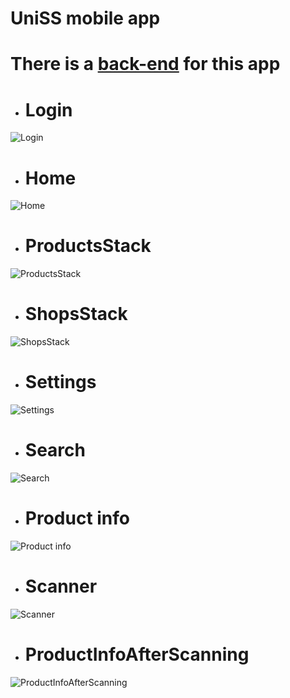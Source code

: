 # UniSS mobile app

# There is a [back-end](https://github.com/zovenor/unified_system_of_shops) for this app

* # Login
![Login](./screenshots/Login.jpg)
* # Home
![Home](./screenshots/Home.jpg)
* # ProductsStack
![ProductsStack](./screenshots/Products.jpg)
* # ShopsStack
![ShopsStack](./screenshots/Shops.jpg)
* # Settings
![Settings](./screenshots/Settings.jpg)
* # Search
![Search](./screenshots/Search.jpg)
* # Product info
![Product info](./screenshots/ProductInfo.jpg)
* # Scanner
![Scanner](./screenshots/Scanner.jpg)
* # ProductInfoAfterScanning
![ProductInfoAfterScanning](./screenshots/ProductInfoAfterScanning.jpg)

